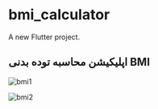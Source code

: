 # bmi_calculator

A new Flutter project.

## اپلیکیشن محاسبه توده بدنی BMI

![bmi1](https://github.com/mohsen0dev/bitcoin_ticker/assets/153233719/a3f585b3-814f-4a0b-b84c-0e6bfbf9cec5)

![bmi2](https://github.com/mohsen0dev/bitcoin_ticker/assets/153233719/87481375-21b4-4681-9fd7-8afb694a6578)
